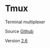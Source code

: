 # Tmux

Terminal multiplexer

Source [Github](https://github.com/tmux/tmux)

Version [2.6](https://github.com/tmux/tmux/releases/tag/2.6)
